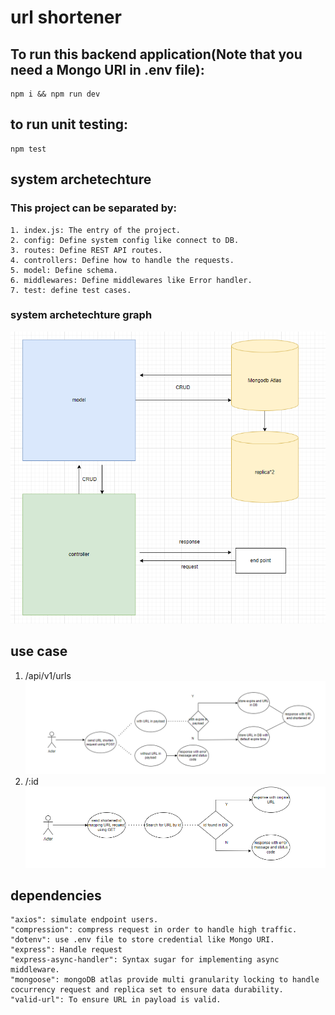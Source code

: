 # url shortener
## To run this backend application(Note that you need a Mongo URI in .env file):

``` nodejs
npm i && npm run dev
```
## to run unit testing:
``` nodejs
npm test
```
## system archetechture
### This project can be separated by:
    1. index.js: The entry of the project.
    2. config: Define system config like connect to DB.
    3. routes: Define REST API routes.
    4. controllers: Define how to handle the requests.
    5. model: Define schema.
    6. middlewares: Define middlewares like Error handler.
    7. test: define test cases.
### system archetechture graph
![sysArch](./pic/SystemDiagramWBG.png)

## use case
1. /api/v1/urls
![u1](./pic/usecase_1_1.png)
2. /:id
![u2](./pic/usecase_2.png)

## dependencies
    "axios": simulate endpoint users.
    "compression": compress request in order to handle high traffic.
    "dotenv": use .env file to store credential like Mongo URI.
    "express": Handle request
    "express-async-handler": Syntax sugar for implementing async middleware.
    "mongoose": mongoDB atlas provide multi granularity locking to handle cocurrency request and replica set to ensure data durability.
    "valid-url": To ensure URL in payload is valid.
